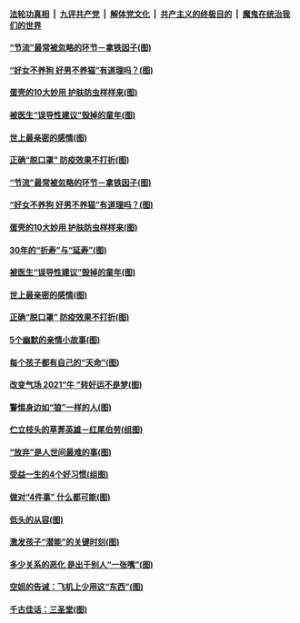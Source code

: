 

####  [法轮功真相](../../../../basic/blob/master/README.md?t=01262031) &nbsp;|&nbsp; [九评共产党](../../../../9ping.md/blob/master/README.md?t=01262031) &nbsp;|&nbsp; [解体党文化](../../../../jtdwh.md/blob/master/README.md?t=01262031)  &nbsp;|&nbsp; [共产主义的终极目的](../../../../gczydzjmd.md/blob/master/README.md?t=01262031) &nbsp;|&nbsp; [魔鬼在统治我们的世界](../../../../mgztzwmdsj.md/blob/master/README.md?t=01262031) 

#### [“节流”最常被忽略的环节－拿铁因子(图)](../pages/p8/960234.md?t=01262031) 

#### [“好女不养狗 好男不养猫”有道理吗？(图)](../pages/p8/960380.md?t=01262031) 

#### [蛋壳的10大妙用 护肤防虫样样来(图)](../pages/p8/960376.md?t=01262031) 

#### [被医生“误导性建议”毁掉的童年(图)](../pages/p8/960088.md?t=01262031) 

#### [世上最亲密的感情(图)](../pages/p8/960016.md?t=01262031) 

#### [正确“脱口罩” 防疫效果不打折(图)](../pages/p8/960185.md?t=01262031) 

#### [“节流”最常被忽略的环节－拿铁因子(图)](../pages/p8/960234.md?t=01262031) 

#### [“好女不养狗 好男不养猫”有道理吗？(图)](../pages/p8/960380.md?t=01262031) 

#### [蛋壳的10大妙用 护肤防虫样样来(图)](../pages/p8/960376.md?t=01262031) 

#### [30年的“折寿”与“延寿”(图)](../pages/p8/959908.md?t=01262031) 

#### [被医生“误导性建议”毁掉的童年(图)](../pages/p8/960088.md?t=01262031) 

#### [世上最亲密的感情(图)](../pages/p8/960016.md?t=01262031) 

#### [正确“脱口罩” 防疫效果不打折(图)](../pages/p8/960185.md?t=01262031) 

#### [5个幽默的亲情小故事(图)](../pages/p8/959913.md?t=01262031) 

#### [每个孩子都有自己的“天命”(图)](../pages/p8/960190.md?t=01262031) 

#### [改变气场 2021“牛 ”转好运不是梦(图)](../pages/p8/960128.md?t=01262031) 

#### [警惕身边如“狼”一样的人(图)](../pages/p8/959657.md?t=01262031) 

#### [伫立枝头的草莾英雄－红尾伯劳(组图)](../pages/p8/960084.md?t=01262031) 

#### [“放弃”是人世间最难的事(图)](../pages/p8/960081.md?t=01262031) 

#### [受益一生的4个好习惯(组图)](../pages/p8/960051.md?t=01262031) 

#### [做对“4件事” 什么都可能(图)](../pages/p8/960014.md?t=01262031) 

#### [低头的从容(图)](../pages/p8/959909.md?t=01262031) 

#### [激发孩子“潜能”的关键时刻(图)](../pages/p8/959981.md?t=01262031) 

#### [多少关系的恶化 是出于别人“一张嘴”(图)](../pages/p8/959945.md?t=01262031) 

#### [空姐的告诫：飞机上少用这“东西”(图)](../pages/p8/959958.md?t=01262031) 

#### [千古佳话：三圣堂(图)](../pages/p8/959671.md?t=01262031) 

